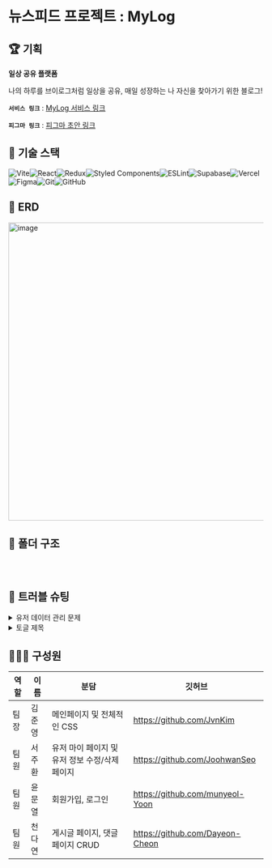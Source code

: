 # 뉴스피드 프로젝트 : MyLog

## 🏆 기획

**일상 공유 플랫폼**

나의 하루를 브이로그처럼 일상을 공유, 매일 성장하는 나 자신을 찾아가기 위한 블로그!

**`서비스 링크`** : [MyLog 서비스 링크]()

**`피그마 링크`** : [피그마 초안 링크](https://www.figma.com/design/hkMDJN7Q3YyZA6LZ7ryMb5/B8-TEAM?node-id=0-1&t=X8gfbZkxEIkUTb3s-1)

## 🍳 기술 스택

![Vite](https://img.shields.io/badge/vite-%23646CFF.svg?style=for-the-badge&logo=vite&logoColor=white)![React](https://img.shields.io/badge/react-%2320232a.svg?style=for-the-badge&logo=react&logoColor=%2361DAFB)![Redux](https://img.shields.io/badge/redux-%23593d88.svg?style=for-the-badge&logo=redux&logoColor=white)![Styled Components](https://img.shields.io/badge/styled--components-DB7093?style=for-the-badge&logo=styled-components&logoColor=white)![ESLint](https://img.shields.io/badge/ESLint-4B3263?style=for-the-badge&logo=eslint&logoColor=white)![Supabase](https://img.shields.io/badge/Supabase-3ECF8E?style=for-the-badge&logo=supabase&logoColor=white)![Vercel](https://img.shields.io/badge/vercel-%23000000.svg?style=for-the-badge&logo=vercel&logoColor=white)![Figma](https://img.shields.io/badge/figma-%23F24E1E.svg?style=for-the-badge&logo=figma&logoColor=white)![Git](https://img.shields.io/badge/git-%23F05033.svg?style=for-the-badge&logo=git&logoColor=white)![GitHub](https://img.shields.io/badge/github-%23121011.svg?style=for-the-badge&logo=github&logoColor=white)

## 📘 ERD

<img width="589" alt="image" src="https://github.com/Ileriayo/markdown-badges/assets/50113066/d3fd2763-43d7-4da6-b107-463f8ccec447">

## 📂 폴더 구조

```



```

## 🧨 트러블 슈팅

<details>
<summary>유저 데이터 관리 문제</summary>
<br>

**`문제`** 유저 데이터 관리 문제
**`해결`** supabase 는 authenticate 의 user 의 저장소를 손쉽게 만들어주어 관리할 수 있게 해줌. 하지만 따로 유저 테이블을 만들어 관리가 필요했음. -> 관계를 설정하고 옵션을 CASCADE 로 설정해 유저가 탈퇴한다면 해당 유저가 만든 게시글과 댓글을 삭제하고 싶었음.
두가지 저장소에 대한 관리를 모두 진행하였고 이에 따라 유저가 소셜로그인을 했는지 로컬로그인을 했는지에 관한 데이터 불일치 문제가 발생함.

`step1` 소셜로그인이 발생했을때 유저테이블의 컬럼을 업데이트 하는 방식

- `failed` : 소셜로그인 진행시 페이지가 리다이렉트 되기 때문에 이 방법으로 진행하기 어려웠음

`step2` 로딩 페이지를 만듦. 소셜로그인이 진행된 후 리다이렉트를 로딩 페이지로 주어 이때 로그인 정보를 업데이트

- `solve` : 데이터를 일치시켰고, 이에 따라 유저정보를 더욱 정확히 파악할 수 있었음, 추후 토큰 블랙리스트를 통한 관리나 세션 관리도 가능해짐

</details>

<details>
<summary>토글 제목</summary>
<br>

**`문제`**
무슨무슨문제
**`해결`**
무슨무슨해결

</details>

## 👨‍👩‍👧 구성원

| 역할 | 이름   | 분담                                           | 깃허브                          |
| ---- | ------ | ---------------------------------------------- | ------------------------------- |
| 팀장 | 김준영 | 메인페이지 및 전체적인 CSS                     | https://github.com/JvnKim       |
| 팀원 | 서주환 | 유저 마이 페이지 및 유저 정보 수정/삭제 페이지 | https://github.com/JoohwanSeo   |
| 팀원 | 윤문열 | 회원가입, 로그인                               | https://github.com/munyeol-Yoon |
| 팀원 | 천다연 | 게시글 페이지, 댓글 페이지 CRUD                | https://github.com/Dayeon-Cheon |
